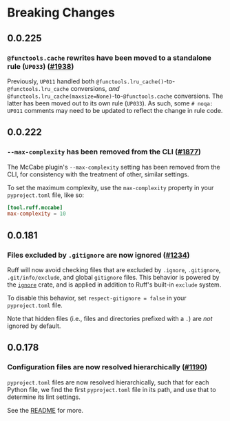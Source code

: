 # Breaking Changes

## 0.0.225

### `@functools.cache` rewrites have been moved to a standalone rule (`UP033`) ([#1938](https://github.com/charliermarsh/ruff/pull/1938))

Previously, `UP011` handled both `@functools.lru_cache()`-to-`@functools.lru_cache` conversions,
_and_ `@functools.lru_cache(maxsize=None)`-to-`@functools.cache` conversions. The latter has been
moved out to its own rule (`UP033`). As such, some `# noqa: UP011` comments may need to be updated
to reflect the change in rule code.

## 0.0.222

### `--max-complexity` has been removed from the CLI ([#1877](https://github.com/charliermarsh/ruff/pull/1877))

The McCabe plugin's `--max-complexity` setting has been removed from the CLI, for consistency with
the treatment of other, similar settings.

To set the maximum complexity, use the `max-complexity` property in your `pyproject.toml` file,
like so:

```toml
[tool.ruff.mccabe]
max-complexity = 10
```

## 0.0.181

### Files excluded by `.gitignore` are now ignored ([#1234](https://github.com/charliermarsh/ruff/pull/1234))

Ruff will now avoid checking files that are excluded by `.ignore`, `.gitignore`,
`.git/info/exclude`, and global `gitignore` files. This behavior is powered by the [`ignore`](https://docs.rs/ignore/latest/ignore/struct.WalkBuilder.html#ignore-rules)
crate, and is applied in addition to Ruff's built-in `exclude` system.

To disable this behavior, set `respect-gitignore = false` in your `pyproject.toml` file.

Note that hidden files (i.e., files and directories prefixed with a `.`) are _not_ ignored by
default.

## 0.0.178

### Configuration files are now resolved hierarchically ([#1190](https://github.com/charliermarsh/ruff/pull/1190))

`pyproject.toml` files are now resolved hierarchically, such that for each Python file, we find
the first `pyproject.toml` file in its path, and use that to determine its lint settings.

See the [README](https://github.com/charliermarsh/ruff#pyprojecttoml-discovery) for more.
